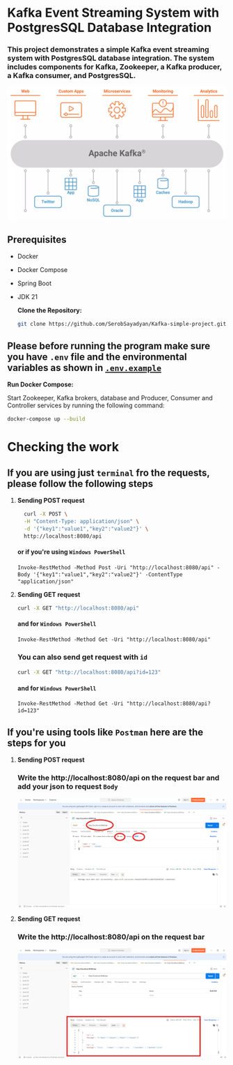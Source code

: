 # Kafka Event Streaming System with PostgresSQL Database Integration

### This project demonstrates a simple Kafka event streaming system with PostgresSQL database integration. The system includes components for Kafka, Zookeeper, a Kafka producer, a Kafka consumer, and PostgresSQL.

![Kafka](images/kafka.png)

## Prerequisites

- Docker
- Docker Compose
- Spring Boot
- JDK 21

   **Clone the Repository:**

   ```bash   
   git clone https://github.com/SerobSayadyan/Kafka-simple-project.git
   ```

## Please before running the program make sure you have `.env` file and the environmental variables as shown in [`.env.example`](.env.example)

   **Run Docker Compose:**

   Start Zookeeper, Kafka brokers, database and Producer, Consumer and Controller services by running the following command:

   ```bash
   docker-compose up --build
   ```

# Checking the work
## If you are using just `terminal` fro the requests, please follow the following steps

1. **Sending POST request**

   ```bash
     curl -X POST \
     -H "Content-Type: application/json" \
     -d '{"key1":"value1","key2":"value2"}' \
     http://localhost:8080/api   
   ```
   
   #### or if you're using `Windows PowerShell`
   
   ```shell
   Invoke-RestMethod -Method Post -Uri "http://localhost:8080/api" -Body '{"key1":"value1","key2":"value2"}' -ContentType "application/json"
   ```

2. **Sending GET request**
   ```bash
   curl -X GET "http://localhost:8080/api"
   ```
   #### and for `Windows PowerShell`
   
   ```shell
   Invoke-RestMethod -Method Get -Uri "http://localhost:8080/api"
   ```

   ### You can also send get request with `id`

   ```bash
   curl -X GET "http://localhost:8080/api?id=123"
   ```
   #### and for `Windows PowerShell`

   ```shell
   Invoke-RestMethod -Method Get -Uri "http://localhost:8080/api?id=123"
   ```

## If you're using tools like `Postman` here are the steps for you

1. **Sending POST request**
   ### Write the http://localhost:8080/api on the request bar and add your json to request `Body` 
   
   ![Post Request with Postman](images/Post_with_Postman.png)

2. **Sending GET request**
   ### Write the http://localhost:8080/api on the request bar
   
   ![Get Request with Postman](images/Get_with_Postman.png)